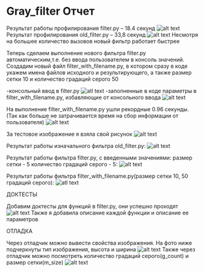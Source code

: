 ﻿# Gray_filter Отчет
Результат работы профилирования filter.py – 18.4 секунд
![alt text](pictures_for_readme/filter_profile.JPG)
Результат профилирования old_filter.py – 33,8 секунд
![alt text](pictures_for_readme/old_filter_profile.JPG)
Несмотря на большее количество вызовов новый фильтр работает быстрее

Теперь сделаем выполнение нового фильтра filter.py автоматическим,т.е. без ввода пользователем в консоль значений.
Создадим новый файл filter_with_filename.py, в котором сразу в коде укажем имена файлов исходного и результирующего,
а также размер сетки 10 и количество градаций серого 50

-консольный ввод в filter.py 
![atl text](pictures_for_readme/filter_console_enter.JPG)
-заполненные в коде параметры в filter_with_filename.py, избавляющие от консольного ввода
![alt text](pictures_for_readme/filter_with_filename_without_console_enter.JPG)

На выполнение filter_with_filename.py ушли рекордные 0.96 секунды.
(Так как больше не затрачивается время на сбор информации от пользователя)
![alt text](pictures_for_readme/filter_with_filename_profile.JPG)

За тестовое изображение я взяла свой рисунок
![alt text](test.jpg)

Результат работы изначального фильтра old_filter.py:
![alt text](res_old.jpg)

Результат работы фильтра filter.py, с введенными значениями:
размер сетки - 5
количество градаций серого - 5:
![alt text](res.jpg)

Результат работы фильтра filter_with_filename.py(размер сетки 10, 50 градаций серого):
![atl text](res_with_filename.jpg)


ДОКТЕСТЫ

Добавим доктесты для функций в filter.py, они успешно проходят
![alt text](pictures_for_readme/filter_doctests_res.JPG)
Также я добавила описание каждой функции и описание ее параметров


ОТЛАДКА

Через отладчик можно вывести свойства изображения.
На фото ниже подчеркнуты тип изображения, высота и ширина
![alt text](pictures_for_readme/debug_img_properties.png)
Также через отладчик можно посмотреть количество градаций серого(g_count) и размер сетки(m_size)
![alt text](pictures_for_readme/debug.JPG)